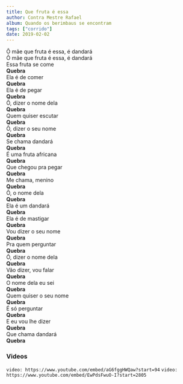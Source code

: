 ```yaml
---
title: Que fruta é essa
author: Contra Mestre Rafael
album: Quando os berimbaus se encontram
tags: ["corrido"]
date: 2019-02-02
---
```


Ô mãe que fruta é essa, é dandará  
Ô mãe que fruta é essa, é dandará  
Essa fruta se come  
**Quebra**  
Ela é de comer  
**Quebra**  
Ela é de pegar  
**Quebra**  
Ô, dizer o nome dela  
**Quebra**  
Quem quiser escutar  
**Quebra**  
Ô, dizer o seu nome  
**Quebra**  
Se chama dandará  
**Quebra**  
É uma fruta africana  
**Quebra**  
Que chegou pra pegar  
**Quebra**  
Me chama, menino  
**Quebra**  
Ô, o nome dela  
**Quebra**  
Ela é um dandará  
**Quebra**  
Ela é de mastigar  
**Quebra**  
Vou dizer o seu nome  
**Quebra**  
Pra quem perguntar  
**Quebra**  
Ô, dizer o nome dela  
**Quebra**  
Vão dizer, vou falar  
**Quebra**  
O nome dela eu sei  
**Quebra**  
Quem quiser o seu nome  
**Quebra**  
É só perguntar  
**Quebra**  
E eu vou lhe dizer  
**Quebra**  
Que chama dandará  
**Quebra**

### Videos

`video: https://www.youtube.com/embed/aG6fggHWQaw?start=94`
`video: https://www.youtube.com/embed/EwPdsFwuO-I?start=2805`
